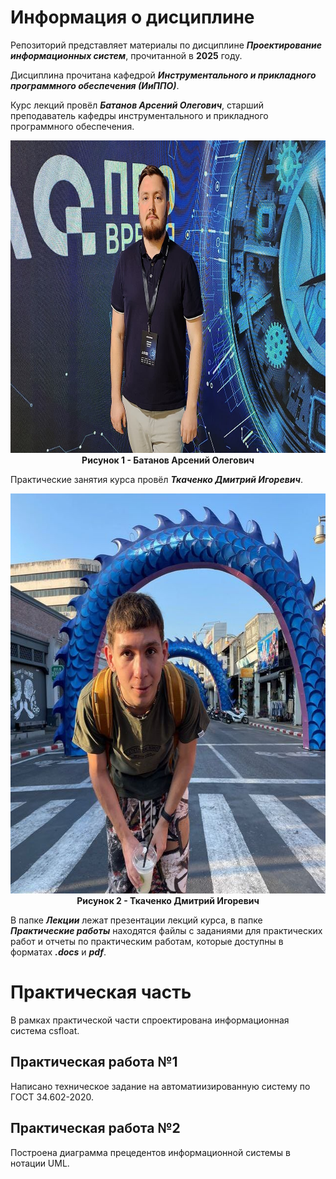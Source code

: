 # Информация о дисциплине

Репозиторий представляет материалы по дисциплине ***Проектирование информационных систем***, прочитанной в **2025** году.

Дисциплина прочитана кафедрой ***Инструментального и прикладного программного обеспечения (ИиППО)***.

Курс лекций провёл
***Батанов Арсений Олегович***,
старший преподаватель кафедры инструментального и прикладного программного обеспечения.
<p align="center">
  <img src="Images/Батанов_Арсений_Олегович.jpg" alt="Батанов Арсений Олегович" width="800" height="500">
  <br>
  <strong>Рисунок 1 - Батанов Арсений Олегович</strong>
</p>

Практические занятия курса провёл
***Ткаченко Дмитрий Игоревич***.
<p align="center">
  <img src="Images/Ткаченко_Дмитрий_Игоревич.jpg" alt="Ткаченко Дмитрий Игоревич" width="640" height="640">
  <br>
  <strong>Рисунок 2 - Ткаченко Дмитрий Игоревич</strong>
</p>

В папке ***Лекции*** лежат презентации лекций курса, в папке ***Практические работы*** находятся файлы с заданиями для практических работ и отчеты по практическим работам, которые доступны в форматах ***.docs*** и ***pdf***.

# Практическая часть

В рамках практической части спроектирована информационная система csfloat.

## Практическая работа №1

Написано техническое задание на автоматиизированную систему по ГОСТ 34.602-2020.

## Практическая работа №2

Построена диаграмма прецедентов информационной системы в нотации UML.